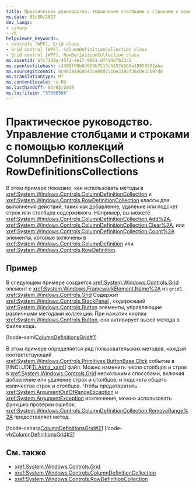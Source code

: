 ```yaml
---
title: Практическое руководство. Управление столбцами и строками с помощью коллекций ColumnDefinitionsCollections и RowDefinitionsCollections
ms.date: 03/30/2017
dev_langs:
- csharp
- vb
helpviewer_keywords:
- controls [WPF], Grid class
- Grid control [WPF], ColumnDefinitionCollection class
- Grid control [WPF], RowDefinitionCollection class
ms.assetid: bfc7160a-45f2-4e17-9961-df414dfb13c5
ms.openlocfilehash: c3308f99b8d959b7513c5657d568a18959302aba
ms.sourcegitcommit: 0c48191d6d641ce88d7510e319cf38c0e35697d0
ms.translationtype: MT
ms.contentlocale: ru-RU
ms.lasthandoff: 03/05/2019
ms.locfileid: "57360566"
---
```

# <a name="how-to-manipulate-columns-and-rows-by-using-columndefinitionscollections-and-rowdefinitionscollections"></a>Практическое руководство. Управление столбцами и строками с помощью коллекций ColumnDefinitionsCollections и RowDefinitionsCollections
В этом примере показано, как использовать методы в <xref:System.Windows.Controls.ColumnDefinitionCollection> и <xref:System.Windows.Controls.RowDefinitionCollection> классы для выполнения действий, таких как добавление, удаление или подсчет строк или столбцов содержимого. Например, вы можете <xref:System.Windows.Controls.ColumnDefinitionCollection.Add%2A>, <xref:System.Windows.Controls.ColumnDefinitionCollection.Clear%2A>, или <xref:System.Windows.Controls.ColumnDefinitionCollection.Count%2A> элементы, которые включены в <xref:System.Windows.Controls.ColumnDefinition> или <xref:System.Windows.Controls.RowDefinition>.  
  
## <a name="example"></a>Пример  
 В следующем примере создается <xref:System.Windows.Controls.Grid> элемент с <xref:System.Windows.FrameworkElement.Name%2A> из `grid1`. <xref:System.Windows.Controls.Grid> Содержит <xref:System.Windows.Controls.StackPanel> , содержащий <xref:System.Windows.Controls.Button> элементы, управляющие различными методами коллекции. При нажатии кнопки <xref:System.Windows.Controls.Button>, она активирует вызов метода в файле кода.  
  
 [!code-xaml[ColumnDefinitionsGrid#1](~/samples/snippets/csharp/VS_Snippets_Wpf/ColumnDefinitionsGrid/CSharp/Window1.xaml#1)]  
  
 В этом примере определяется ряд пользовательских методов, каждый соответствующий <xref:System.Windows.Controls.Primitives.ButtonBase.Click> событие в [!INCLUDE[TLA#tla_xaml](../../../../includes/tlasharptla-xaml-md.md)] файл. Можно изменить число столбцов и строк в <xref:System.Windows.Controls.Grid> несколькими способами, включая добавление или удаление строк и столбцов; и подсчета общего количества строк и столбцов. Чтобы предотвратить <xref:System.ArgumentOutOfRangeException> и <xref:System.ArgumentException> исключения, можно использовать функцию проверки ошибок, <xref:System.Windows.Controls.ColumnDefinitionCollection.RemoveRange%2A> предоставляет метод.  
  
 [!code-csharp[ColumnDefinitionsGrid#2](~/samples/snippets/csharp/VS_Snippets_Wpf/ColumnDefinitionsGrid/CSharp/Window1.xaml.cs#2)]
 [!code-vb[ColumnDefinitionsGrid#2](~/samples/snippets/visualbasic/VS_Snippets_Wpf/ColumnDefinitionsGrid/VisualBasic/Window1.xaml.vb#2)]  
  
## <a name="see-also"></a>См. также
- <xref:System.Windows.Controls.Grid>
- <xref:System.Windows.Controls.ColumnDefinitionCollection>
- <xref:System.Windows.Controls.RowDefinitionCollection>

